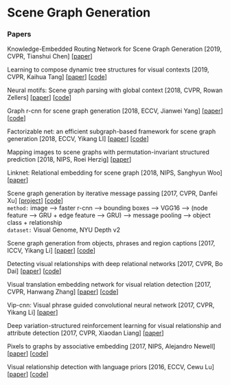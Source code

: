 # Scene Graph Generation

### Papers

Knowledge-Embedded Routing Network for Scene Graph Generation \[2019, CVPR, Tianshui Chen\] \[[paper](http://openaccess.thecvf.com/content_CVPR_2019/papers/Chen_Knowledge-Embedded_Routing_Network_for_Scene_Graph_Generation_CVPR_2019_paper.pdf)\]

Learning to compose dynamic tree structures for visual contexts \[2019, CVPR, Kaihua Tang\] \[[paper](http://openaccess.thecvf.com/content_CVPR_2019/papers/Tang_Learning_to_Compose_Dynamic_Tree_Structures_for_Visual_Contexts_CVPR_2019_paper.pdf)\] \[[code](https://github.com/KaihuaTang/VCTree-Scene-Graph-Generation)\]

Neural motifs: Scene graph parsing with global context \[2018, CVPR, Rowan Zellers\] \[[paper](http://openaccess.thecvf.com/content_cvpr_2018/papers/Zellers_Neural_Motifs_Scene_CVPR_2018_paper.pdf)\] \[[code](https://github.com/rowanz/neural-motifs)\]

Graph r-cnn for scene graph generation \[2018, ECCV, Jianwei Yang\] \[[paper](http://openaccess.thecvf.com/content_ECCV_2018/papers/Jianwei_Yang_Graph_R-CNN_for_ECCV_2018_paper.pdf)\] \[[code](https://github.com/jwyang/graph-rcnn.pytorch)\]

Factorizable net: an efficient subgraph-based framework for scene graph generation \[2018, ECCV, Yikang LI\] \[[paper](http://openaccess.thecvf.com/content_ECCV_2018/papers/Yikang_LI_Factorizable_Net_An_ECCV_2018_paper.pdf)\] \[[code](https://github.com/yikang-li/FactorizableNet)\]

Mapping images to scene graphs with permutation-invariant structured prediction \[2018, NIPS, Roei Herzig\] \[[paper](https://papers.nips.cc/paper/7951-mapping-images-to-scene-graphs-with-permutation-invariant-structured-prediction.pdf)\]

Linknet: Relational embedding for scene graph \[2018, NIPS, Sanghyun Woo\] \[[paper](https://papers.nips.cc/paper/7337-linknet-relational-embedding-for-scene-graph.pdf)\]

Scene graph generation by iterative message passing \[2017, CVPR, Danfei Xu\] \[[project](https://cs.stanford.edu/~danfei/scene-graph/)\] \[[code](https://github.com/danfeiX/scene-graph-TF-release)\]<br/>
`method:` image --> faster r-cnn --> bounding boxes --> VGG16 --> (node feature --> GRU + edge feature --> GRU) --> message pooling --> object class + relationship<br/>
`dataset:` Visual Genome, NYU Depth v2

Scene graph generation from objects, phrases and region captions \[2017, ICCV, Yikang Li\] \[[paper](http://openaccess.thecvf.com/content_ICCV_2017/papers/Li_Scene_Graph_Generation_ICCV_2017_paper.pdf)\] \[[code](https://github.com/yikang-li/MSDN)\]

Detecting visual relationships with deep relational networks \[2017, CVPR, Bo Dai\] \[[paper](http://openaccess.thecvf.com/content_cvpr_2017/papers/Dai_Detecting_Visual_Relationships_CVPR_2017_paper.pdf)\] \[[code](https://github.com/doubledaibo/drnet_cvpr2017)\]

Visual translation embedding network for visual relation detection \[2017, CVPR, Hanwang Zhang\] \[[paper](http://openaccess.thecvf.com/content_cvpr_2017/papers/Zhang_Visual_Translation_Embedding_CVPR_2017_paper.pdf)\] \[[code](https://github.com/zawlin/cvpr17_vtranse)\]

Vip-cnn: Visual phrase guided convolutional neural network \[2017, CVPR, Yikang Li\] \[[paper](http://openaccess.thecvf.com/content_cvpr_2017/papers/Li_ViP-CNN_Visual_Phrase_CVPR_2017_paper.pdf)\]

Deep variation-structured reinforcement learning for visual relationship and attribute detection \[2017, CVPR, Xiaodan Liang\] \[[paper](http://openaccess.thecvf.com/content_cvpr_2017/papers/Liang_Deep_Variation-Structured_Reinforcement_CVPR_2017_paper.pdf)\]

Pixels to graphs by associative embedding \[2017, NIPS, Alejandro Newell\] \[[paper](http://papers.nips.cc/paper/6812-pixels-to-graphs-by-associative-embedding.pdf)\] \[[code](https://github.com/princeton-vl/px2graph)\]

Visual relationship detection with language priors \[2016, ECCV, Cewu Lu\] \[[paper](https://www-cs.stanford.edu/people/ranjaykrishna/vrd/vrd.pdf)\] \[[code](https://github.com/Prof-Lu-Cewu/Visual-Relationship-Detection)\]



